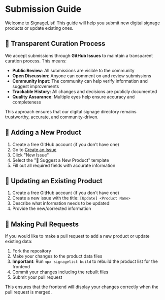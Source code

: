 # Submission Guide

Welcome to SignageList! This guide will help you submit new digital signage products or update existing ones.

## 🤝 Transparent Curation Process

We accept submissions through **GitHub Issues** to maintain a transparent curation process. This means:

- **Public Review**: All submissions are visible to the community
- **Open Discussion**: Anyone can comment on and review submissions
- **Community Input**: The community can help verify information and suggest improvements
- **Trackable History**: All changes and decisions are publicly documented
- **Quality Assurance**: Multiple eyes help ensure accuracy and completeness

This approach ensures that our digital signage directory remains trustworthy, accurate, and community-driven.

## 📝 Adding a New Product

1. Create a free GitHub account (if you don't have one)
2. Go to [Create an Issue](https://github.com/514sid/digital-signage-list/issues)
3. Click "New Issue"
4. Select the "🚀 Suggest a New Product" template
5. Fill out all required fields with accurate information

## 🔄 Updating an Existing Product

1. Create a free GitHub account (if you don't have one)
2. Create a new issue with the title: `[Update] <Product Name>`
3. Describe what information needs to be updated
4. Provide the new/corrected information

## 🔧 Making Pull Requests

If you would like to make a pull request to add a new product or update existing data:

1. Fork the repository
2. Make your changes to the product data files
3. **Important**: Run `npx signagelist build` to rebuild the product list for the frontend
4. Commit your changes including the rebuilt files
5. Submit your pull request

This ensures that the frontend will display your changes correctly when the pull request is merged.